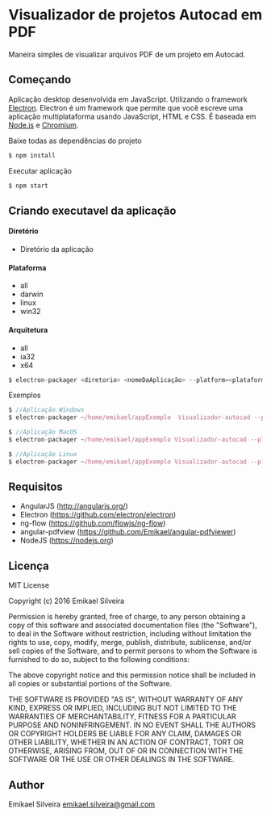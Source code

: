 # Visualizador de projetos Autocad em PDF

Maneira simples de visualizar arquivos PDF de um projeto em Autocad.

## Começando

Aplicação desktop desenvolvida em JavaScript. Utilizando o framework [Electron](https://github.com/electron/electron). Electron é um framework que permite que você escreve uma aplicação multiplataforma usando JavaScript, HTML e CSS. É baseada em [Node.js](https://nodejs.org) e [Chromium](http://www.chromium.org/). 

Baixe todas as dependências do projeto
``` js
$ npm install
```

Executar aplicação
``` js
$ npm start 
```

## Criando executavel da aplicação

#### Diretório
 * Diretório da aplicação
    
#### Plataforma
 * all
 * darwin 
 * linux
 * win32
     
#### Arquitetura
 * all
 * ia32
 * x64

``` js
$ electron-packager <diretorio> <nomeDaAplicação> --platform=<plataforma> --arch=<arquitetura> [optional flags...]
```

Exemplos
``` js
$ //Aplicação Windows
$ electron-packager ~/home/emikael/appExemplo  Visualizador-autocad --platform=win32 --arch=all
```
``` js
$ //Aplicação MacOS
$ electron-packager ~/home/emikael/appExemplo Visualizador-autocad --platform=darwin --arch=all
```
``` js
$ //Aplicação Linux
$ electron-packager ~/home/emikael/appExemplo Visualizador-autocad --platform=linux --arch=all
```

## Requisitos

* AngularJS (http://angularjs.org/)
* Electron (https://github.com/electron/electron)
* ng-flow (https://github.com/flowjs/ng-flow)
* angular-pdfview (https://github.com/Emikael/angular-pdfviewer)
* NodeJS (https://nodejs.org)

## Licença

MIT License

Copyright (c) 2016 Emikael Silveira

Permission is hereby granted, free of charge, to any person obtaining a copy of this software and associated documentation files (the "Software"), to deal in the Software without restriction, including without limitation the rights to use, copy, modify, merge, publish, distribute, sublicense, and/or sell copies of the Software, and to permit persons to whom the Software is furnished to do so, subject to the following conditions:

The above copyright notice and this permission notice shall be included in all copies or substantial portions of the Software.

THE SOFTWARE IS PROVIDED "AS IS", WITHOUT WARRANTY OF ANY KIND, EXPRESS OR IMPLIED, INCLUDING BUT NOT LIMITED TO THE WARRANTIES OF MERCHANTABILITY, FITNESS FOR A PARTICULAR PURPOSE AND NONINFRINGEMENT. IN NO EVENT SHALL THE AUTHORS OR COPYRIGHT HOLDERS BE LIABLE FOR ANY CLAIM, DAMAGES OR OTHER LIABILITY, WHETHER IN AN ACTION OF CONTRACT, TORT OR OTHERWISE, ARISING FROM, OUT OF OR IN CONNECTION WITH THE SOFTWARE OR THE USE OR OTHER DEALINGS IN THE SOFTWARE.

## Author
Emikael Silveira <emikael.silveira@gmail.com>
